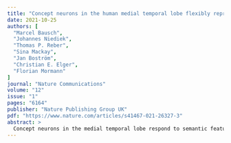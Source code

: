 ```yaml
---
title: "Concept neurons in the human medial temporal lobe flexibly represent abstract relations between concepts"
date: 2021-10-25
authors: [
  "Marcel Bausch",
  "Johannes Niediek",
  "Thomas P. Reber",
  "Sina Mackay",
  "Jan Boström",
  "Christian E. Elger",
  "Florian Mormann"
]
journal: "Nature Communications"
volume: "12"
issue: "1"
pages: "6164"
publisher: "Nature Publishing Group UK"
pdf: "https://www.nature.com/articles/s41467-021-26327-3"
abstract: >
  Concept neurons in the medial temporal lobe respond to semantic features of presented stimuli. Analyzing 61 concept neurons recorded from twelve patients who underwent surgery to treat epilepsy, we show that firing patterns of concept neurons encode relations between concepts during a picture comparison task. Thirty-three of these responded to non-preferred stimuli with a delayed but well-defined onset whenever the task required a comparison to a response-eliciting concept, but not otherwise. Supporting recent theories of working memory, concept neurons increased firing whenever attention was directed towards this concept and could be reactivated after complete activity silence. Population cross-correlations of pairs of concept neurons exhibited order-dependent asymmetric peaks specifically when their response-eliciting concepts were to be compared. Our data are consistent with synaptic mechanisms …
---
```


